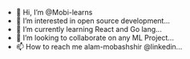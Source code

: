 - 👋 Hi, I’m @Mobi-learns
- 👀 I’m interested in open source development...
- 🌱 I’m currently learning React and Go lang...
- 💞️ I’m looking to collaborate on any ML Project...
- 📫 How to reach me alam-mobashshir @linkedin...

<!---
Mobi-learns/Mobi-learns is a ✨ special ✨ repository because its `README.md` (this file) appears on your GitHub profile.
You can click the Preview link to take a look at your changes.
--->
